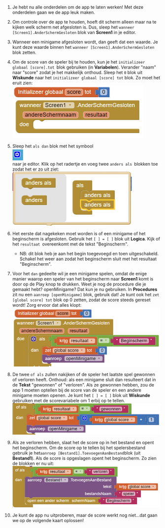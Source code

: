 1. Je hebt nu alle onderdelen om de app te laten werken! Met deze onderdelen gaan we de app leuk maken.

2. Om controle over de app te houden, hoeft dit scherm alleen maar na te kijken welk scherm net afgesloten is. Dus, sleep het `wanneer [Screen1].AnderSchermGesloten` blok van **Screen1** in je editor.

3. Wanneer een minigame afgesloten wordt, dan geeft dat een waarde. Je kunt deze waarde binnen het `wanneer [Screen1].AnderSchermGesloten` blok zetten.

4. Om de score van de speler bij te houden, kun je het `initializeer globaal [score].tot `blok gebruiken \(in **Variabelen**\). Verander "naam" naar "score" zodat je het makkelijk onthoud. Sleep het `0` blok uit **Wiskunde** naar het `initializeer globaal [score] tot` blok. Zo moet het eruit zien:  
   ![](assets/AI17.jpg)

5. Sleep het `als dan` blok met het symbool  
   ![](assets/AI10.jpg)  
   naar je editor. Klik op het radertje en voeg twee `anders als `blokken toe zodat het er zo uit ziet:  
   ![](assets/AI18.jpg)

6. Het eerste dat nagekeken moet worden is of een minigame of het beginscherm is afgesloten. Gebruik het `[ ] = [ ]` blok uit **Logica**. Kijk of het `resultaat `overeenkomt met de tekst "Beginscherm".

   * NB: dit blok heb je aan het begin toegevoegd en toen uitgeschakeld. Schakel het weer aan zodat het beginscherm sluit met het resultaat "Beginscherm".

7. Voor het `dan` gedeelte wil je een minigame spelen, omdat de enige manier waarop een speler van het beginscherm naar **Screen1** komt is door op de Play knop te drukken. Weet je nog de procedure die je gemaakt hebt? openMinigame? Dat kun je nu gebruiken. In **Procedures** zit nu een `aanroep [openMinigame]` blok, gebruik dat! Je kunt ook het `zet [global score] tot` blok op 0 zetten, zodat de score steeds gereset wordt! Zorg ervoor dat alles klopt:  
   ![](assets/AI19.jpg)

8. De twee `of als` zullen nakijken of de speler het laatste spel gewonnen of verloren heeft. Onthoud: als een minigame sluit dan resulteert dat in de **Tekst** "gewonnen" of "verloren". Als ze gewonnen hebben, zou de app 1 moeten optellen bij de score van de speler en een andere minigame moeten openen. Je kunt het `[ ] = [ ]`  blok uit **Wiskunde** gebruiken met de scorevariabele om 1 erbij op te tellen.  
   ![](assets/AI20.jpg)

9. Als ze verloren hebben, slaat het de score op in het bestand en opent het beginscherm. Om de score op te tellen bij het spelersbestand gebruik je het` aanroep [Bestand1].ToevoegenAanBestand `blok \(uit **Bestand1**\). Als de score is opgeslagen opent het beginscherm. Zo zien de blokken er nu uit:  
   ![](assets/AI21.jpg)

10. Je kunt de app nu uitproberen, maar de score werkt nog niet...dat gaan we op de volgende kaart oplossen!




